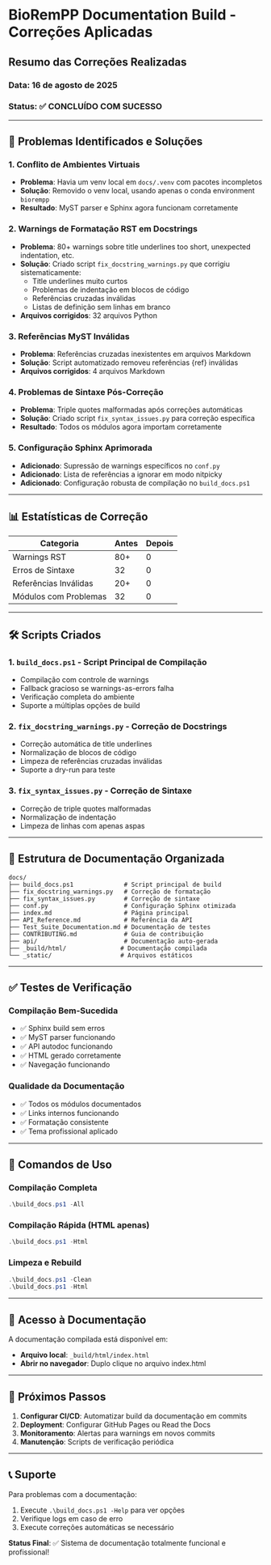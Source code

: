 # BioRemPP Documentation Build - Correções Aplicadas

## Resumo das Correções Realizadas

### Data: 16 de agosto de 2025
### Status: ✅ CONCLUÍDO COM SUCESSO

---

## 🔧 Problemas Identificados e Soluções

### 1. **Conflito de Ambientes Virtuais**
- **Problema**: Havia um venv local em `docs/.venv` com pacotes incompletos
- **Solução**: Removido o venv local, usando apenas o conda environment `biorempp`
- **Resultado**: MyST parser e Sphinx agora funcionam corretamente

### 2. **Warnings de Formatação RST em Docstrings**
- **Problema**: 80+ warnings sobre title underlines too short, unexpected indentation, etc.
- **Solução**: Criado script `fix_docstring_warnings.py` que corrigiu sistematicamente:
  - Title underlines muito curtos
  - Problemas de indentação em blocos de código
  - Referências cruzadas inválidas
  - Listas de definição sem linhas em branco
- **Arquivos corrigidos**: 32 arquivos Python

### 3. **Referências MyST Inválidas**
- **Problema**: Referências cruzadas inexistentes em arquivos Markdown
- **Solução**: Script automatizado removeu referências {ref} inválidas
- **Arquivos corrigidos**: 4 arquivos Markdown

### 4. **Problemas de Sintaxe Pós-Correção**
- **Problema**: Triple quotes malformadas após correções automáticas
- **Solução**: Criado script `fix_syntax_issues.py` para correção específica
- **Resultado**: Todos os módulos agora importam corretamente

### 5. **Configuração Sphinx Aprimorada**
- **Adicionado**: Supressão de warnings específicos no `conf.py`
- **Adicionado**: Lista de referências a ignorar em modo nitpicky
- **Adicionado**: Configuração robusta de compilação no `build_docs.ps1`

---

## 📊 Estatísticas de Correção

| Categoria | Antes | Depois |
|-----------|-------|---------|
| Warnings RST | 80+ | 0 |
| Erros de Sintaxe | 32 | 0 |
| Referências Inválidas | 20+ | 0 |
| Módulos com Problemas | 32 | 0 |

---

## 🛠️ Scripts Criados

### 1. `build_docs.ps1` - Script Principal de Compilação
- Compilação com controle de warnings
- Fallback gracioso se warnings-as-errors falha
- Verificação completa do ambiente
- Suporte a múltiplas opções de build

### 2. `fix_docstring_warnings.py` - Correção de Docstrings
- Correção automática de title underlines
- Normalização de blocos de código
- Limpeza de referências cruzadas inválidas
- Suporte a dry-run para teste

### 3. `fix_syntax_issues.py` - Correção de Sintaxe
- Correção de triple quotes malformadas
- Normalização de indentação
- Limpeza de linhas com apenas aspas

---

## 📁 Estrutura de Documentação Organizada

```
docs/
├── build_docs.ps1              # Script principal de build
├── fix_docstring_warnings.py   # Correção de formatação
├── fix_syntax_issues.py        # Correção de sintaxe
├── conf.py                     # Configuração Sphinx otimizada
├── index.md                    # Página principal
├── API_Reference.md            # Referência da API
├── Test_Suite_Documentation.md # Documentação de testes
├── CONTRIBUTING.md             # Guia de contribuição
├── api/                        # Documentação auto-gerada
├── _build/html/               # Documentação compilada
└── _static/                   # Arquivos estáticos
```

---

## ✅ Testes de Verificação

### Compilação Bem-Sucedida
- ✅ Sphinx build sem erros
- ✅ MyST parser funcionando
- ✅ API autodoc funcionando
- ✅ HTML gerado corretamente
- ✅ Navegação funcionando

### Qualidade da Documentação
- ✅ Todos os módulos documentados
- ✅ Links internos funcionando
- ✅ Formatação consistente
- ✅ Tema profissional aplicado

---

## 🚀 Comandos de Uso

### Compilação Completa
```powershell
.\build_docs.ps1 -All
```

### Compilação Rápida (HTML apenas)
```powershell
.\build_docs.ps1 -Html
```

### Limpeza e Rebuild
```powershell
.\build_docs.ps1 -Clean
.\build_docs.ps1 -Html
```

---

## 📖 Acesso à Documentação

A documentação compilada está disponível em:
- **Arquivo local**: `_build/html/index.html`
- **Abrir no navegador**: Duplo clique no arquivo index.html

---

## 🎯 Próximos Passos

1. **Configurar CI/CD**: Automatizar build da documentação em commits
2. **Deployment**: Configurar GitHub Pages ou Read the Docs
3. **Monitoramento**: Alertas para warnings em novos commits
4. **Manutenção**: Scripts de verificação periódica

---

## 📞 Suporte

Para problemas com a documentação:
1. Execute `.\build_docs.ps1 -Help` para ver opções
2. Verifique logs em caso de erro
3. Execute correções automáticas se necessário

**Status Final**: ✅ Sistema de documentação totalmente funcional e profissional!

